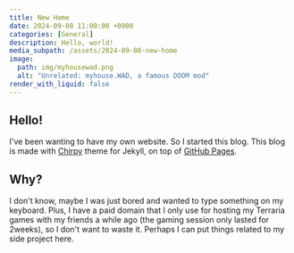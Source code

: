 ```yaml
---
title: New Home
date: 2024-09-08 11:00:00 +0900
categories: [General]
description: Hello, world!
media_subpath: /assets/2024-09-08-new-home
image:
  path: img/myhousewad.png
  alt: "Unrelated: myhouse.WAD, a famous DOOM mod"
render_with_liquid: false
---
```


## Hello!

I've been wanting to have my own website. So I started this blog.
This blog is made with [Chirpy](https://github.com/cotes2020/jekyll-theme-chirpy/tree/master) theme for Jekyll, on top of [GitHub Pages](https://docs.github.com/en/pages).

## Why?

I don't know, maybe I was just bored and wanted to type something on my keyboard.
Plus, I have a paid domain that I only use for hosting my Terraria games with my friends
a while ago (the gaming session only lasted for 2weeks), so I don't want to waste it.
Perhaps I can put things related to my side project here.
